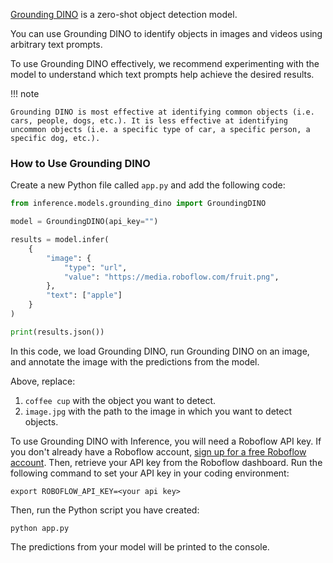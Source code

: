 <a href="https://github.com/IDEA-Research/GroundingDINO" target="_blank">Grounding DINO</a> is a zero-shot object detection model.

You can use Grounding DINO to identify objects in images and videos using arbitrary text prompts.

To use Grounding DINO effectively, we recommend experimenting with the model to understand which text prompts help achieve the desired results.

!!! note

    Grounding DINO is most effective at identifying common objects (i.e. cars, people, dogs, etc.). It is less effective at identifying uncommon objects (i.e. a specific type of car, a specific person, a specific dog, etc.).

### How to Use Grounding DINO

Create a new Python file called `app.py` and add the following code:

```python
from inference.models.grounding_dino import GroundingDINO

model = GroundingDINO(api_key="")

results = model.infer(
    {
        "image": {
            "type": "url",
            "value": "https://media.roboflow.com/fruit.png",
        },
        "text": ["apple"]
    }
)

print(results.json())
```

In this code, we load Grounding DINO, run Grounding DINO on an image, and annotate the image with the predictions from the model.

Above, replace:

1. `coffee cup` with the object you want to detect.
2. `image.jpg` with the path to the image in which you want to detect objects.

To use Grounding DINO with Inference, you will need a Roboflow API key. If you don't already have a Roboflow account, <a href="https://app.roboflow.com" target="_blank">sign up for a free Roboflow account</a>. Then, retrieve your API key from the Roboflow dashboard. Run the following command to set your API key in your coding environment:

```
export ROBOFLOW_API_KEY=<your api key>
```

Then, run the Python script you have created:

```
python app.py
```

The predictions from your model will be printed to the console.